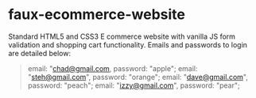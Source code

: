 # faux-ecommerce-website
Standard HTML5 and CSS3 E commerce website with vanilla JS form validation and shopping cart functionality.
Emails and passwords to login are detailed below:

> email: "chad@gmail.com, password: "apple";
> email: "steh@gmail.com", password: "orange";
> email: "dave@gmail.com", password: "peach"; 
> email: "izzy@gmail.com", password: "pear"; 
